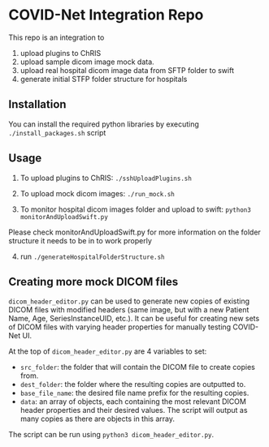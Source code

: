 # COVID-Net Integration Repo

This repo is an integration to 
1. upload plugins to ChRIS
2. upload sample dicom image mock data. 
3. upload real hospital dicom image data from SFTP folder to swift
4. generate initial STFP folder structure for hospitals

## Installation

You can install the required python libraries by executing `./install_packages.sh` script

## Usage

1. To upload plugins to ChRIS: `./sshUploadPlugins.sh`

2. To upload mock dicom images: `./run_mock.sh`

3. To monitor hospital dicom images folder and upload to swift: `python3 monitorAndUploadSwift.py`

Please check monitorAndUploadSwift.py for more information on the folder structure it needs to be in to work properly 

4. run `./generateHospitalFolderStructure.sh`

## Creating more mock DICOM files

`dicom_header_editor.py` can be used to generate new copies of existing DICOM files with modified headers (same image, but with a new Patient Name, Age, SeriesInstanceUID, etc.). It can be useful for creating new sets of DICOM files with varying header properties for manually testing COVID-Net UI.

At the top of `dicom_header_editor.py` are 4 variables to set:

* `src_folder`: the folder that will contain the DICOM file to create copies from.
* `dest_folder`: the folder where the resulting copies are outputted to.
* `base_file_name`: the desired file name prefix for the resulting copies.
* `data`: an array of objects, each containing the most relevant DICOM header properties and their desired values. The script will output as many copies as there are objects in this array.

The script can be run using `python3 dicom_header_editor.py`.